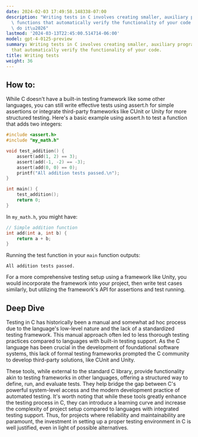 ```yaml
---
date: 2024-02-03 17:49:58.148338-07:00
description: "Writing tests in C involves creating smaller, auxiliary programs or\
  \ functions that automatically verify the functionality of your code. Programmers\
  \ do it\u2026"
lastmod: '2024-03-13T22:45:00.514714-06:00'
model: gpt-4-0125-preview
summary: Writing tests in C involves creating smaller, auxiliary programs or functions
  that automatically verify the functionality of your code.
title: Writing tests
weight: 36
---
```


## How to:
While C doesn't have a built-in testing framework like some other languages, you can still write effective tests using assert.h for simple assertions or integrate third-party frameworks like CUnit or Unity for more structured testing. Here's a basic example using assert.h to test a function that adds two integers:

```c
#include <assert.h>
#include "my_math.h"

void test_addition() {
    assert(add(1, 2) == 3);
    assert(add(-1, -2) == -3);
    assert(add(0, 0) == 0);
    printf("All addition tests passed.\n");
}

int main() {
    test_addition();
    return 0;
}
```

In `my_math.h`, you might have:

```c
// Simple addition function
int add(int a, int b) {
    return a + b;
}
```

Running the test function in your `main` function outputs:

```
All addition tests passed.
```

For a more comprehensive testing setup using a framework like Unity, you would incorporate the framework into your project, then write test cases similarly, but utilizing the framework's API for assertions and test running.

## Deep Dive
Testing in C has historically been a manual and somewhat ad hoc process due to the language's low-level nature and the lack of a standardized testing framework. This manual approach often led to less thorough testing practices compared to languages with built-in testing support. As the C language has been crucial in the development of foundational software systems, this lack of formal testing frameworks prompted the C community to develop third-party solutions, like CUnit and Unity.

These tools, while external to the standard C library, provide functionality akin to testing frameworks in other languages, offering a structured way to define, run, and evaluate tests. They help bridge the gap between C's powerful system-level access and the modern development practice of automated testing. It's worth noting that while these tools greatly enhance the testing process in C, they can introduce a learning curve and increase the complexity of project setup compared to languages with integrated testing support. Thus, for projects where reliability and maintainability are paramount, the investment in setting up a proper testing environment in C is well justified, even in light of possible alternatives.
